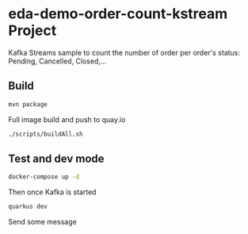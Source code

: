 # eda-demo-order-count-kstream Project

Kafka Streams sample to count the number of order per order's status: Pending, Cancelled, Closed,...


## Build

```sh
mvn package
```

Full image build and push to quay.io

```sh
./scripts/buildAll.sh
```

## Test and dev mode

```sh
docker-compose up -d
```

Then once Kafka is started 

```sh
quarkus dev
```

Send some message 
